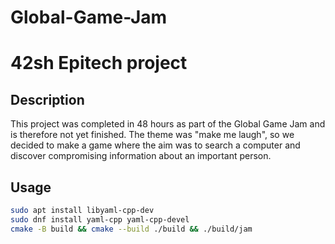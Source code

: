 # Global-Game-Jam

# 42sh Epitech project

## Description
This project was completed in 48 hours as part of the Global Game Jam and is therefore not yet finished.
The theme was "make me laugh", so we decided to make a game where the aim was to search a computer and discover compromising information about an important person.

## Usage
```bash
sudo apt install libyaml-cpp-dev
sudo dnf install yaml-cpp yaml-cpp-devel
cmake -B build && cmake --build ./build && ./build/jam
```
